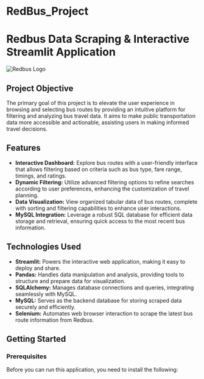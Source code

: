 # RedBus_Project

# Redbus Data Scraping & Interactive Streamlit Application

![Redbus Logo](/images/aa_.jpg)

## Project Objective

The primary goal of this project is to elevate the user experience in browsing and selecting bus routes by providing an intuitive platform for filtering and analyzing bus travel data. It aims to make public transportation data more accessible and actionable, assisting users in making informed travel decisions.

## Features

- **Interactive Dashboard:** Explore bus routes with a user-friendly interface that allows filtering based on criteria such as bus type, fare range, timings, and ratings.
- **Dynamic Filtering:** Utilize advanced filtering options to refine searches according to user preferences, enhancing the customization of travel planning.
- **Data Visualization:** View organized tabular data of bus routes, complete with sorting and filtering capabilities to enhance user interactions.
- **MySQL Integration:** Leverage a robust SQL database for efficient data storage and retrieval, ensuring quick access to the most recent bus information.

## Technologies Used

- **Streamlit:** Powers the interactive web application, making it easy to deploy and share.
- **Pandas:** Handles data manipulation and analysis, providing tools to structure and prepare data for visualization.
- **SQLAlchemy:** Manages database connections and queries, integrating seamlessly with MySQL.
- **MySQL:** Serves as the backend database for storing scraped data securely and efficiently.
- **Selenium:** Automates web browser interaction to scrape the latest bus route information from Redbus.

## Getting Started

### Prerequisites

Before you can run this application, you need to install the following:

